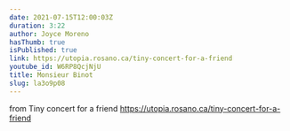 ```yaml
---
date: 2021-07-15T12:00:03Z
duration: 3:22
author: Joyce Moreno
hasThumb: true
isPublished: true
link: https://utopia.rosano.ca/tiny-concert-for-a-friend
youtube_id: W6RP8QcjNjU
title: Monsieur Binot
slug: la3o9p08
---
```

from Tiny concert for a friend https://utopia.rosano.ca/tiny-concert-for-a-friend
